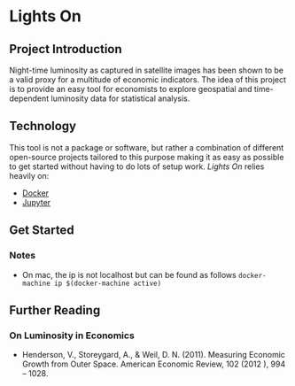 # Lights On

## Project Introduction

Night-time luminosity as captured in satellite images has been shown to be a valid proxy for a multitude of economic indicators.
The idea of this project is to provide an easy tool for economists to explore geospatial and time-dependent luminosity data for statistical analysis.


## Technology

This tool is not a package or software, but rather a combination of different open-source projects tailored to this purpose making it as easy as possible to get started without having to do lots of setup work. _Lights On_ relies heavily on:
* [Docker](https://www.docker.com/)
* [Jupyter](http://jupyter.org/)


## Get Started

### Notes

* On mac, the ip is not localhost but can be found as follows `docker-machine ip $(docker-machine active)`


## Further Reading

### On Luminosity in Economics

* Henderson, V., Storeygard, A., & Weil, D. N. (2011). Measuring Economic Growth from Outer Space. American Economic Review, 102 (2012 ), 994 – 1028.

